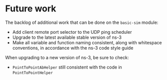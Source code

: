 # Future work

The backlog of additional work that can be done on the `basic-sim` module:

* Add client remote port selector to the UDP ping scheduler
* Upgrade to the latest available stable version of ns-3
* Make all variable and function naming consistent, along with whitespace conventions,
  in accordance with the ns-3 code style guide

When upgrading to a new version of ns-3, be sure to check:

* `PointToPointAbHelper` still consistent with the code in `PointToPointHelper`
